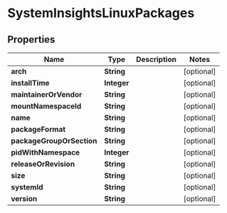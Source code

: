 # SystemInsightsLinuxPackages

## Properties
Name | Type | Description | Notes
------------ | ------------- | ------------- | -------------
**arch** | **String** |  |  [optional]
**installTime** | **Integer** |  |  [optional]
**maintainerOrVendor** | **String** |  |  [optional]
**mountNamespaceId** | **String** |  |  [optional]
**name** | **String** |  |  [optional]
**packageFormat** | **String** |  |  [optional]
**packageGroupOrSection** | **String** |  |  [optional]
**pidWithNamespace** | **Integer** |  |  [optional]
**releaseOrRevision** | **String** |  |  [optional]
**size** | **String** |  |  [optional]
**systemId** | **String** |  |  [optional]
**version** | **String** |  |  [optional]
